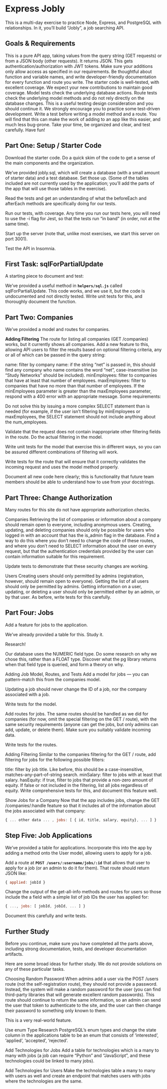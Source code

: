# Express Jobly

This is a multi-day exercise to practice Node, Express, and PostgreSQL with relationships. In it, you’ll build “Jobly”, a job searching API.

## Goals & Requirements

This is a pure API app, taking values from the query string (GET requests) or from a JSON body (other requests). It returns JSON.
This gets authentication/authorization with JWT tokens. Make sure your additions only allow access as specified in our requirements.
Be thoughtful about function and variable names, and write developer-friendly documentation for every function and route you write.
The starter code is well-tested, with excellent coverage. We expect your new contributions to maintain good coverage.
Model tests check the underlying database actions. Route tests check the underlying model methods and do not rely directly on the database changes. This is a useful testing design consideration and you should continue it.
We strongly encourage you to practice some test-driven development. Write a test before writing a model method and a route. You will find that this can make the work of adding to an app like this easier, and much less bug-prone.
Take your time, be organized and clear, and test carefully. Have fun!

## Part One: Setup / Starter Code
Download the starter code. Do a quick skim of the code to get a sense of the main components and the organization.

We’ve provided jobly.sql, which will create a database (with a small amount of starter data) and a test database. Set those up. (Some of the tables included are not currently used by the application; you’ll add the parts of the app that will use those tables in the exercise).

Read the tests and get an understanding of what the beforeEach and afterEach methods are specifically doing for our tests.

Run our tests, with coverage. Any time you run our tests here, you will need to use the -i flag for Jest, so that the tests run “in band” (in order, not at the same time).

Start up the server (note that, unlike most exercises, we start this server on port 3001).

Test the API in Insomnia.

## First Task: sqlForPartialUpdate
A starting piece to document and test:

We’ve provided a useful method in **`helpers/sql.js`** called sqlForPartialUpdate. This code works, and we use it, but the code is undocumented and not directly tested. Write unit tests for this, and thoroughly document the function.

## Part Two: Companies
We’ve provided a model and routes for companies.

**Adding Filtering**
The route for listing all companies (GET /companies) works, but it currently shows all companies. Add a new feature to this, allowing API users to filter the results based on optional filtering criteria, any or all of which can be passed in the query string:

name: filter by company name: if the string “net” is passed in, this should find any company who name contains the word “net”, case-insensitive (so “Study Networks” should be included).
minEmployees: filter to companies that have at least that number of employees.
maxEmployees: filter to companies that have no more than that number of employees.
If the minEmployees parameter is greater than the maxEmployees parameter, respond with a 400 error with an appropriate message.
Some requirements:

Do not solve this by issuing a more complex SELECT statement than is needed (for example, if the user isn’t filtering by minEmployees or maxEmployees, the SELECT statement should not include anything about the num_employees.

Validate that the request does not contain inappropriate other filtering fields in the route. Do the actual filtering in the model.

Write unit tests for the model that exercise this in different ways, so you can be assured different combinations of filtering will work.

Write tests for the route that will ensure that it correctly validates the incoming request and uses the model method properly.

Document all new code here clearly; this is functionality that future team members should be able to understand how to use from your docstrings.


## Part Three: Change Authorization
Many routes for this site do not have appropriate authorization checks.

Companies
Retrieving the list of companies or information about a company should remain open to everyone, including anonymous users.
Creating, updating, and deleting companies should only be possible for users who logged in with an account that has the is_admin flag in the database.
Find a way to do this where you don’t need to change the code of these routes, and where you don’t need to SELECT information about the user on every request, but that the authentication credentials provided by the user can contain information suitable for this requirement.

Update tests to demonstrate that these security changes are working.

Users
Creating users should only permitted by admins (registration, however, should remain open to everyone).
Getting the list of all users should only be permitted by admins.
Getting information on a user, updating, or deleting a user should only be permitted either by an admin, or by that user.
As before, write tests for this carefully.


## Part Four: Jobs
Add a feature for jobs to the application.

We’ve already provided a table for this. Study it.

Research!

Our database uses the NUMERIC field type. Do some research on why we chose this, rather than a FLOAT type. Discover what the pg library returns when that field type is queried, and form a theory on why.

Adding Job Model, Routes, and Tests
Add a model for jobs — you can pattern-match this from the companies model.

Updating a job should never change the ID of a job, nor the company associated with a job.

Write tests for the model.

Add routes for jobs. The same routes should be handled as we did for companies (for now, omit the special filtering on the GET / route), with the same security requirements (anyone can get the jobs, but only admins can add, update, or delete them). Make sure you suitably validate incoming data.

Write tests for the routes.

Adding Filtering
Similar to the companies filtering for the GET / route, add filtering for jobs for the following possible filters:

title: filter by job title. Like before, this should be a case-insensitive, matches-any-part-of-string search.
minSalary: filter to jobs with at least that salary.
hasEquity: if true, filter to jobs that provide a non-zero amount of equity. If false or not included in the filtering, list all jobs regardless of equity.
Write comprehensive tests for this, and document this feature well.

Show Jobs for a Company
Now that the app includes jobs, change the GET /companies/:handle feature so that it includes all of the information about the jobs associated with that company:
```js
{ ... other data ... , jobs: [ { id, title, salary, equity}, ... ] }
```
## Step Five: Job Applications
We’ve provided a table for applications. Incorporate this into the app by adding a method onto the User model, allowing users to apply for a job.

Add a route at **`POST /users/:username/jobs/:id`** that allows that user to apply for a job (or an admin to do it for them). That route should return JSON like:
```js
{ applied: jobId }
```
Change the output of the get-all-info methods and routes for users so those include the a field with a simple list of job IDs the user has applied for:
```js
{ ..., jobs: [ jobId, jobId, ... ] }
```
Document this carefully and write tests.


## Further Study
Before you continue, make sure you have completed all the parts above, including strong documentation, tests, and developer documentation artifacts.

Here are some broad ideas for further study. We do not provide solutions on any of these particular tasks.

Choosing Random Password
When admins add a user via the POST /users route (not the self-registration route), they should not provide a password. Instead, the system will make a random password for the user (you can find third-party libraries that will generate excellent random passwords). This route should continue to return the same information, so an admin can send the user that token to authenticate to the site, and the user can then change their password to something only known to them.

This is a very real-world feature.

Use enum Type
Research PostgreSQL’s enum types and change the state column in the applications table to be an enum that consists of ‘interested’, ‘applied’, ‘accepted’, ‘rejected’.

Add Technologies for Jobs
Add a table for technologies which is a many to many with jobs (a job can require “Python” and “JavaScript”, and these technologies could be linked to many jobs).

Add Technologies for Users
Make the technologies table a many to many with users as well and create an endpoint that matches users with jobs where the technologies are the same.